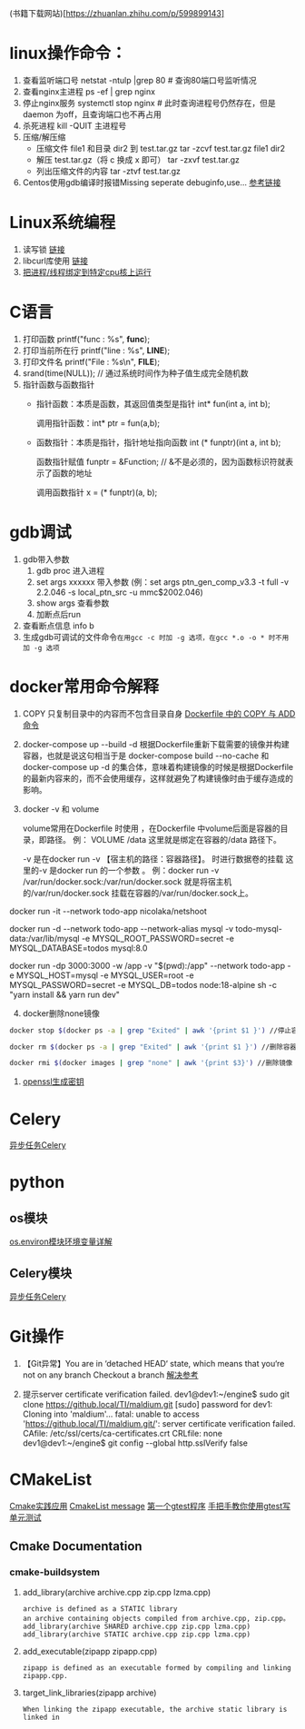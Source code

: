 
(书籍下载网站)[https://zhuanlan.zhihu.com/p/599899143]


# linux操作命令：
1. 查看监听端口号     netstat -ntulp |grep 80      # 查询80端口号监听情况
2. 查看nginx主进程    ps -ef | grep nginx
3. 停止nginx服务     systemctl stop nginx         # 此时查询进程号仍然存在，但是daemon 为off，且查询端口也不再占用
4. 杀死进程          kill -QUIT 主进程号
5. 压缩/解压缩  
   - 压缩文件 file1 和目录 dir2 到 test.tar.gz
   tar -zcvf test.tar.gz file1 dir2
   -  解压 test.tar.gz（将 c 换成 x 即可）
   tar -zxvf test.tar.gz
   -  列出压缩文件的内容
   tar -ztvf test.tar.gz 
6. Centos使用gdb编译时报错Missing seperate debuginfo,use...
   [参考链接](https://www.cnblogs.com/farwish/p/5640656.html)



# Linux系统编程
1. 读写锁  [链接](https://blog.csdn.net/weixin_42374938/article/details/119188968)
2. libcurl库使用 [链接](https://blog.csdn.net/fhncsdn/article/details/120595626)
3. [把进程/线程绑定到特定cpu核上运行](https://blog.51cto.com/liangchaoxi/4045935#:~:text=%E3%80%90linux%E3%80%91%E6%8A%8A%E8%BF%9B%E7%A8%8B%2F%E7%BA%BF%E7%A8%8B%E7%BB%91%E5%AE%9A%E5%88%B0%E7%89%B9%E5%AE%9Acpu%E6%A0%B8%E4%B8%8A%E8%BF%90%E8%A1%8C%E6%9F%90%E4%B8%AA%E8%BF%9B%E7%A8%8B%E9%9C%80%E8%A6%81%E8%BE%83%E9%AB%98%E7%9A%84%E8%BF%90%E8%A1%8C%E6%95%88%E7%8E%87%E6%97%B6%EF%BC%8C%E5%B0%B1%E6%9C%89%E5%BF%85%E8%A6%81%E8%80%83%E8%99%91%E5%B0%86%E5%85%B6%E7%BB%91%E5%AE%9A%E5%88%B0%E5%8D%95%E7%8B%AC%E7%9A%84%E6%A0%B8%E4%B8%8A%E8%BF%90%E8%A1%8C%EF%BC%8C%E4%BB%A5%E5%87%8F%E5%B0%8F%E7%94%B1%E4%BA%8E%E5%9C%A8%E4%B8%8D%E5%90%8C%E7%9A%84%E6%A0%B8%E4%B8%8A%E8%B0%83%E5%BA%A6%E9%80%A0%E6%88%90%E7%9A%84%E5%BC%80%E9%94%80%E3%80%82%201%201%E3%80%81%E6%9F%A5%E7%9C%8B%E7%BB%91%E5%AE%9A%E6%83%85%E5%86%B5%20%20%20%20%20,.%2Fdgram_servr%26%20%23%E5%90%AF%E5%8A%A8%E6%97%B6%E7%BB%91%E5%AE%9A%E5%88%B0%E7%AC%AC1%E4%B8%AAcpu%EF%BC%8C%E7%AC%AC3%E4%B8%AAcpu%20taskset%20-c%200%2C2%C2%A0.%2Fdgram_servr%26%20%EF%BC%88cpu%E4%BB%8E0%E5%BC%80%E5%A7%8B%EF%BC%89%203%203%E3%80%81%E5%90%AF%E5%8A%A8%E5%90%8E%E7%BB%91%E5%AE%9A)

# C语言
1. 打印函数      printf("func : %s", __func__);
2. 打印当前所在行 printf("line : %s", __LINE__);
3. 打印文件名    printf("File  : %s\n", __FILE__);      
4. srand(time(NULL));     // 通过系统时间作为种子值生成完全随机数
5. 指针函数与函数指针
   - 指针函数：本质是函数，其返回值类型是指针 int* fun(int a, int b);
   
      调用指针函数：int* ptr = fun(a,b);
   - 函数指针：本质是指针，指针地址指向函数   int (* funptr)(int a, int b);

      函数指针赋值 funptr = &Function; // &不是必须的，因为函数标识符就表示了函数的地址

      调用函数指针 x = (* funptr)(a, b);

# gdb调试
1. gdb带入参数
   1. gdb proc 进入进程
   2. set args xxxxxx 带入参数 (例：set args ptn_gen_comp_v3.3 -t full -v 2.2.046 -s local_ptn_src -u mmc\$2002.046)
   3. show args 查看参数
   4. 加断点后run
2. 查看断点信息  info b
3. 生成gdb可调试的文件命令```在用gcc -c 时加 -g 选项，在gcc *.o -o * 时不用加 -g 选项```



# docker常用命令解释
1. COPY <src> <dst>   只复制目录中的内容而不包含目录自身     [Dockerfile 中的 COPY 与 ADD 命令 ](https://www.cnblogs.com/sparkdev/p/9573248.html)

2. docker-compose up --build -d 根据Dockerfile重新下载需要的镜像并构建容器，也就是说这句相当于是 docker-compose build --no-cache 和 docker-compose up -d 的集合体，意味着构建镜像的时候是根据Dockerfile的最新内容来的，而不会使用缓存，这样就避免了构建镜像时由于缓存造成的影响。

3. docker -v 和 volume
   
   volume常用在Dockerfile 时使用 ，在Dockerfile 中volume后面是容器的目录，即路径。
   例： VOLUME /data 这里就是绑定在容器的/data 路径下。

   -v 是在docker run -v 【宿主机的路径：容器路径】。 时进行数据卷的挂载 这里的-v 是docker run 的一个参数 。
   例：docker run -v /var/run/docker.sock:/var/run/docker.sock
   就是将宿主机的/var/run/docker.sock 挂载在容器的/var/run/docker.sock上。

docker run -it --network todo-app nicolaka/netshoot


docker run -d --network todo-app --network-alias mysql -v todo-mysql-data:/var/lib/mysql -e MYSQL_ROOT_PASSWORD=secret -e MYSQL_DATABASE=todos mysql:8.0

docker run -dp 3000:3000 -w /app -v "$(pwd):/app" --network todo-app -e MYSQL_HOST=mysql -e MYSQL_USER=root -e MYSQL_PASSWORD=secret -e MYSQL_DB=todos node:18-alpine sh -c "yarn install && yarn run dev"

4. docker删除none镜像
```bash
docker stop $(docker ps -a | grep "Exited" | awk '{print $1 }') //停止容器

docker rm $(docker ps -a | grep "Exited" | awk '{print $1 }') //删除容器

docker rmi $(docker images | grep "none" | awk '{print $3}') //删除镜像
```

1. [openssl生成密钥](https://www.jianshu.com/p/5f9bd492f186)





# Celery
[异步任务Celery](https://zhuanlan.zhihu.com/p/587412153)


# python
## os模块
[os.environ模块环境变量详解](https://blog.csdn.net/happyjacob/article/details/109279118)

## Celery模块
[异步任务Celery](https://zhuanlan.zhihu.com/p/587412153)


# Git操作
1. 【Git异常】You are in ‘detached HEAD‘ state, which means that you‘re not on any branch Checkout a branch
[解决参考](https://blog.csdn.net/weixin_44299027/article/details/121334428)


2. 提示server certificate verification failed.
dev1@dev1:~/engine$ sudo git clone https://github.local/TI/maldium.git
[sudo] password for dev1:
Cloning into 'maldium'...
fatal: unable to access 'https://github.local/TI/maldium.git/': server certificate verification failed. CAfile: /etc/ssl/certs/ca-certificates.crt CRLfile: none
dev1@dev1:~/engine$ git config --global http.sslVerify false


# CMakeList
[Cmake实践应用](https://zhuanlan.zhihu.com/p/371257515)
[CmakeList message](https://zhuanlan.zhihu.com/p/370225245)
[第一个gtest程序](https://www.jianshu.com/p/778f835cc18c)
[手把手教你使用gtest写单元测试](https://zhuanlan.zhihu.com/p/369466622)


## Cmake Documentation
### cmake-buildsystem
1. add_library(archive archive.cpp zip.cpp lzma.cpp)
   
   ```
   archive is defined as a STATIC library
   an archive containing objects compiled from archive.cpp, zip.cpp。
   add_library(archive SHARED archive.cpp zip.cpp lzma.cpp)
   add_library(archive STATIC archive.cpp zip.cpp lzma.cpp)

   ```
2. add_executable(zipapp zipapp.cpp)

   ```
   zipapp is defined as an executable formed by compiling and linking zipapp.cpp. 
   ```
3. target_link_libraries(zipapp archive)

   ```
   When linking the zipapp executable, the archive static library is linked in
   ```